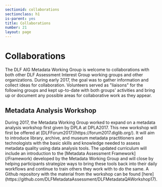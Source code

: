 ```yaml
---
sectionid: collaborations
sectionclass: h1
is-parent: yes
title: Collaborations
number: 21
layout: page
---
```


<h1>Collaborations</h1>

The DLF AIG Metadata Working Group is welcome to collaborations with both other DLF Assessment Interest Group working groups and other organizations. During early 2017, the goal was to gather information and collect ideas for collaboration. Volunteers served as "liaisons" for the following groups and kept up-to-date with both groups' activities and bring up or document any possible areas for collaborative work as they appear.

<h2>Metadata Analysis Workshop</h2>
During 2017, the Metadata Working Group worked to expand on a metadata analysis workshop first given by DPLA at DPLA2017. This new workshop will first be offered at [DLFForum2017](https://forum2017.diglib.org/). It will aim to introduce library, archive, and museum metadata practitioners and technologists with the basic skills and knowledge needed to assess metadata quality using data analysis tools. The updated curriculum will include an introduction to the [Metadata Assessment Framework](/Framework) developed by the Metadata Working Group and will close by helping participants strategize ways to bring these tools back into their daily workflows and continue to train others they work with to do the same. A Github repository with the material from the workshop can be found [here](https://github.com/DLFMetadataAssessment/DLFMetadataQAWorkshop17).